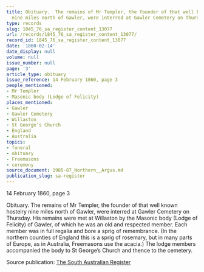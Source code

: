 ```yaml
---
title: Obituary.  The remains of Mr Templer, the founder of that well known hostelry
  nine miles north of Gawler, were interred at Gawler Cemetery on Thursday.
type: records
slug: 1845_76_sa_register_content_13077
url: /records/1845_76_sa_register_content_13077/
record_id: 1845_76_sa_register_content_13077
date: '1860-02-14'
date_display: null
volume: null
issue_number: null
page: '3'
article_type: obituary
issue_reference: 14 February 1860, page 3
people_mentioned:
- Mr Templer
- Masonic body (Lodge of Felicity)
places_mentioned:
- Gawler
- Gawler Cemetery
- Willaston
- St George’s Church
- England
- Australia
topics:
- funeral
- obituary
- Freemasons
- ceremony
source_document: 1985-87_Northern__Argus.md
publication_slug: sa-register
---
```


14 February 1860, page 3

Obituary.  The remains of Mr Templer, the founder of that well known hostelry nine miles north of Gawler, were interred at Gawler Cemetery on Thursday.  His remains were met at Willaston by the Masonic body (Lodge of Felicity) of Gawler, of which he was an old and respected member.  Each member was in full regalia and bore a sprig of remembrance.  (In the northern counties of England this is a sprig of rosemary, but in many parts of Europe, as in Australia, Freemasons use the acacia.)  The lodge members accompanied the body to St George’s Church and thence to the cemetery.

Source publication: [The South Australian Register](/publications/sa-register/)
